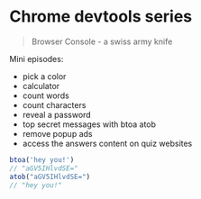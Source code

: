 # Chrome devtools series

> Browser Console - a swiss army knife

Mini episodes:

- pick a color
- calculator
- count words
- count characters
- reveal a password
- top secret messages with btoa atob
- remove popup ads
- access the answers content on quiz websites

```javascript
btoa('hey you!')
// "aGV5IHlvdSE="
atob("aGV5IHlvdSE=")
// "hey you!"
```










